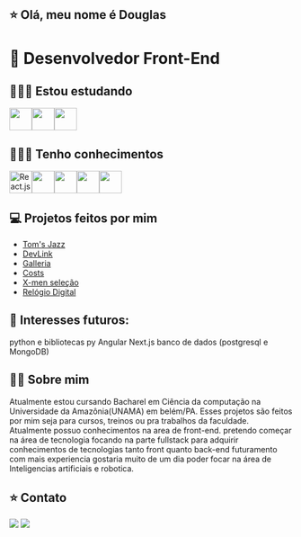 ## ⭐️ Olá, meu nome é Douglas 

# 🚀 Desenvolvedor Front-End

## 👨🏽‍💻 Estou estudando

<img src="https://cdn.jsdelivr.net/gh/devicons/devicon/icons/react/react-original.svg" width="40" height="40"/><img src="https://cdn.jsdelivr.net/gh/devicons/devicon/icons/nodejs/nodejs-original.svg" width="40" height="40"/><img src="https://cdn.jsdelivr.net/gh/devicons/devicon/icons/mongodb/mongodb-original.svg" width="40" height="40"/>

## 👨🏽‍💻 Tenho conhecimentos

<img alt='React.js' src="https://cdn.jsdelivr.net/gh/devicons/devicon/icons/html5/html5-original.svg" width="40" height="40" /><img src="https://cdn.jsdelivr.net/gh/devicons/devicon/icons/css3/css3-original.svg" width="40" height="40"/><img src="https://cdn.jsdelivr.net/gh/devicons/devicon/icons/javascript/javascript-original.svg" width="40" height="40"/><img src="https://cdn.jsdelivr.net/gh/devicons/devicon/icons/bootstrap/bootstrap-original.svg" width="40" height="40"/><img src="https://cdn.jsdelivr.net/gh/devicons/devicon/icons/mysql/mysql-original.svg" width="40" height="40"/>

## 💻 Projetos feitos por mim

- [Tom's Jazz](https://github.com/Dougladmo/Tom-Jazz)
- [DevLink](https://github.com/Dougladmo/DevLink)
- [Galleria](https://github.com/Dougladmo/galleria)
- [Costs](https://github.com/Dougladmo/Costs)
- [X-men seleção](https://github.com/Dougladmo/X-men)
- [Relógio Digital](https://github.com/Dougladmo/digital-watch)

## 🚀 Interesses futuros: 
python e bibliotecas py
Angular
Next.js
banco de dados (postgresql e MongoDB)

## 🙋‍♂️ Sobre mim
Atualmente estou cursando Bacharel em Ciência da computação na Universidade da Amazônia(UNAMA) em belém/PA.
Esses projetos são feitos por mim seja para cursos, treinos ou pra trabalhos da faculdade.
Atualmente possuo conhecimentos na area de front-end.
pretendo começar na área de tecnologia focando na parte fullstack para adquirir conhecimentos de tecnologias tanto front quanto back-end
futuramento com mais experiencia gostaria muito de um dia poder focar na área de Inteligencias artificiais e robotica.

## ⭐ Contato

<div>
<a href="https://instagram.com/Dougladmo" target="_blank"><img src="https://img.shields.io/badge/-gmail-%23E4405F?style=for-the-badge&logo=gmail&logoColor=white" target="_blank"></a>
<a href="mailto:Douglasdmoliver@gmail.com" target="_blank"><img src="https://img.shields.io/badge/-LinkedIn-%230077B5?style=for-the-badge&logo=linkedin&logoColor=white" target="_blank"></a>   
</div>
